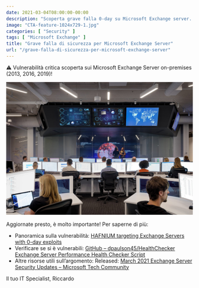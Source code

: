 ```yaml
---
date: 2021-03-04T08:00:00-00:00
description: "Scoperta grave falla 0-day su Microsoft Exchange server. Aggiornate immediatamente!"
image: "CTA-feature-1024x729-1.jpg"
categories: [ "Security" ]
tags: [ "Microsoft Exchange" ]
title: "Grave falla di sicurezza per Microsoft Exchange Server"
url: "/grave-falla-di-sicurezza-per-microsoft-exchange-server"
---
```

⚠ Vulnerabilità critica scoperta sui Microsoft Exchange Server on-premises (2013, 2016, 2019)!

![](CTA-feature-1024x729-1.jpg)

Aggiornate presto, è molto importante!
Per saperne di più:
- Panoramica sulla vulnerabilità: [HAFNIUM targeting Exchange Servers with 0-day exploits](https://www.microsoft.com/security/blog/2021/03/02/hafnium-targeting-exchange-servers/)
- Verificare se si è vulnerabili: [GitHub – dpaulson45/HealthChecker Exchange Server Performance Health Checker Script](https://github.com/dpaulson45/HealthChecker#download)
- Altre risorse utili sull’argomento: Released: [March 2021 Exchange Server Security Updates – Microsoft Tech Community](https://techcommunity.microsoft.com/t5/exchange-team-blog/released-march-2021-exchange-server-security-updates/ba-p/2175901)

Il tuo IT Specialist, Riccardo
